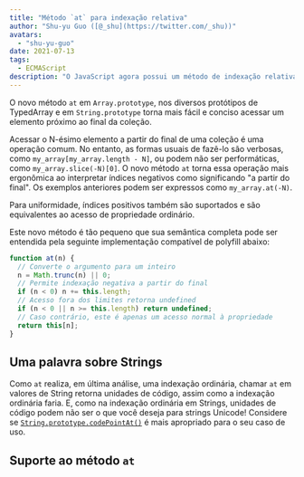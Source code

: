 ```yaml
---
title: "Método `at` para indexação relativa"
author: "Shu-yu Guo ([@_shu](https://twitter.com/_shu))"
avatars: 
  - "shu-yu-guo"
date: 2021-07-13
tags: 
  - ECMAScript
description: "O JavaScript agora possui um método de indexação relativa para Arrays, TypedArrays e Strings."
---
```


O novo método `at` em `Array.prototype`, nos diversos protótipos de TypedArray e em `String.prototype` torna mais fácil e conciso acessar um elemento próximo ao final da coleção.

Acessar o N-ésimo elemento a partir do final de uma coleção é uma operação comum. No entanto, as formas usuais de fazê-lo são verbosas, como `my_array[my_array.length - N]`, ou podem não ser performáticas, como `my_array.slice(-N)[0]`. O novo método `at` torna essa operação mais ergonômica ao interpretar índices negativos como significando "a partir do final". Os exemplos anteriores podem ser expressos como `my_array.at(-N)`.

<!--truncate-->
Para uniformidade, índices positivos também são suportados e são equivalentes ao acesso de propriedade ordinário.

Este novo método é tão pequeno que sua semântica completa pode ser entendida pela seguinte implementação compatível de polyfill abaixo:

```js
function at(n) {
  // Converte o argumento para um inteiro
  n = Math.trunc(n) || 0;
  // Permite indexação negativa a partir do final
  if (n < 0) n += this.length;
  // Acesso fora dos limites retorna undefined
  if (n < 0 || n >= this.length) return undefined;
  // Caso contrário, este é apenas um acesso normal à propriedade
  return this[n];
}
```

## Uma palavra sobre Strings

Como `at` realiza, em última análise, uma indexação ordinária, chamar `at` em valores de String retorna unidades de código, assim como a indexação ordinária faria. E, como na indexação ordinária em Strings, unidades de código podem não ser o que você deseja para strings Unicode! Considere se [`String.prototype.codePointAt()`](https://developer.mozilla.org/en-US/docs/Web/JavaScript/Reference/Global_Objects/String/codePointAt) é mais apropriado para o seu caso de uso.

## Suporte ao método `at`

<feature-support chrome="92"
                 firefox="90"
                 safari="no"
                 nodejs="no"
                 babel="sim https://github.com/zloirock/core-js#relative-indexing-method"></feature-support>
